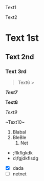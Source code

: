 Text1

Text2
# Text 1st

## Text 2nd ##

### Text 3rd

> Text6 >

***Text7***

**Text8**

*Text9*

~Text10~

1. Blabal
2. BleBle
   1. Net

  
* ;flkflgkdk
* d;fgjdkflsdg
- [x] dada
- [ ] netnet 

